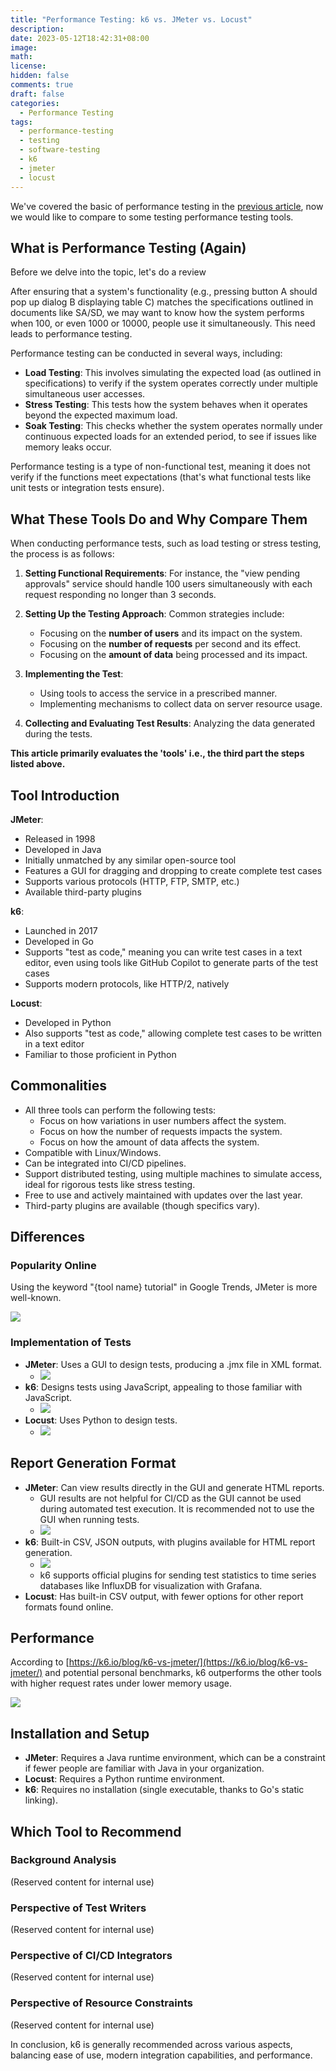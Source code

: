 ```yaml
---
title: "Performance Testing: k6 vs. JMeter vs. Locust"
description:
date: 2023-05-12T18:42:31+08:00
image:
math:
license:
hidden: false
comments: true
draft: false
categories:
  - Performance Testing
tags:
  - performance-testing
  - testing
  - software-testing
  - k6
  - jmeter
  - locust
---
```


We've covered the basic of performance testing in the [previous article](../performance-testing-intro/), now we would like to compare to some testing performance testing tools.

## What is Performance Testing (Again)

Before we delve into the topic, let's do a review

After ensuring that a system's functionality (e.g., pressing button A should pop up dialog B displaying table C) matches the specifications outlined in documents like SA/SD, we may want to know how the system performs when 100, or even 1000 or 10000, people use it simultaneously. This need leads to performance testing.

Performance testing can be conducted in several ways, including:

- **Load Testing**: This involves simulating the expected load (as outlined in specifications) to verify if the system operates correctly under multiple simultaneous user accesses.
- **Stress Testing**: This tests how the system behaves when it operates beyond the expected maximum load.
- **Soak Testing**: This checks whether the system operates normally under continuous expected loads for an extended period, to see if issues like memory leaks occur.

Performance testing is a type of non-functional test, meaning it does not verify if the functions meet expectations (that's what functional tests like unit tests or integration tests ensure).

## What These Tools Do and Why Compare Them

When conducting performance tests, such as load testing or stress testing, the process is as follows:

1. **Setting Functional Requirements**: For instance, the "view pending approvals" service should handle 100 users simultaneously with each request responding no longer than 3 seconds.

2. **Setting Up the Testing Approach**: Common strategies include:

    - Focusing on the **number of users** and its impact on the system.
    - Focusing on the **number of requests** per second and its effect.
    - Focusing on the **amount of data** being processed and its impact.

3. **Implementing the Test**:

    - Using tools to access the service in a prescribed manner.
    - Implementing mechanisms to collect data on server resource usage.

4. **Collecting and Evaluating Test Results**: Analyzing the data generated during the tests.


**This article primarily evaluates the 'tools' i.e., the third part the steps listed above.**

## Tool Introduction

**JMeter**:

- Released in 1998
- Developed in Java
- Initially unmatched by any similar open-source tool
- Features a GUI for dragging and dropping to create complete test cases
- Supports various protocols (HTTP, FTP, SMTP, etc.)
- Available third-party plugins

**k6**:

- Launched in 2017
- Developed in Go
- Supports "test as code," meaning you can write test cases in a text editor, even using tools like GitHub Copilot to generate parts of the test cases
- Supports modern protocols, like HTTP/2, natively

**Locust**:

- Developed in Python
- Also supports "test as code," allowing complete test cases to be written in a text editor
- Familiar to those proficient in Python

## Commonalities

- All three tools can perform the following tests:
    - Focus on how variations in user numbers affect the system.
    - Focus on how the number of requests impacts the system.
    - Focus on how the amount of data affects the system.
- Compatible with Linux/Windows.
- Can be integrated into CI/CD pipelines.
- Support distributed testing, using multiple machines to simulate access, ideal for rigorous tests like stress testing.
- Free to use and actively maintained with updates over the last year.
- Third-party plugins are available (though specifics vary).

## Differences

### Popularity Online

Using the keyword "{tool name} tutorial" in Google Trends, JMeter is more well-known.

![](2024-05-12-18-47-32.png)

### Implementation of Tests

- **JMeter**: Uses a GUI to design tests, producing a .jmx file in XML format.
    - ![](2024-05-12-18-47-46.png)
- **k6**: Designs tests using JavaScript, appealing to those familiar with JavaScript.
    - ![](2024-05-12-18-47-53.png)
- **Locust**: Uses Python to design tests.
    - ![](2024-05-12-18-48-02.png)

## Report Generation Format

- **JMeter**: Can view results directly in the GUI and generate HTML reports.
    - GUI results are not helpful for CI/CD as the GUI cannot be used during automated test execution. It is recommended not to use the GUI when running tests.
    - ![](2024-05-12-18-48-21.png)
- **k6**: Built-in CSV, JSON outputs, with plugins available for HTML report generation.
    - ![](2024-05-12-18-48-29.png)
    - k6 supports official plugins for sending test statistics to time series databases like InfluxDB for visualization with Grafana.
- **Locust**: Has built-in CSV output, with fewer options for other report formats found online.

## Performance

According to [https://k6.io/blog/k6-vs-jmeter/](https://k6.io/blog/k6-vs-jmeter/) and potential personal benchmarks, k6 outperforms the other tools with higher request rates under lower memory usage.

![](2024-05-12-18-48-39.png)

## Installation and Setup

- **JMeter**: Requires a Java runtime environment, which can be a constraint if fewer people are familiar with Java in your organization.
- **Locust**: Requires a Python runtime environment.
- **k6**: Requires no installation (single executable, thanks to Go's static linking).

## Which Tool to Recommend

### Background Analysis

(Reserved content for internal use)

### Perspective of Test Writers

(Reserved content for internal use)

### Perspective of CI/CD Integrators

(Reserved content for internal use)

### Perspective of Resource Constraints

(Reserved content for internal use)

In conclusion, k6 is generally recommended across various aspects, balancing ease of use, modern integration capabilities, and performance.